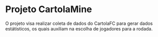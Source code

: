 # Projeto CartolaMine

O projeto visa realizar coleta de dados do CartolaFC para gerar dados estátisticos, os quais auxiliam na escolha de jogadores para a rodada.
